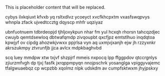 <!--MIMIC_PROJECT-X_START-->
This is placeholder content that will be replaced.
<!--MIMIC_PROJECT-X_END-->

cybys ilxkqiuxt kfvxb yq rsltxdlvz ycoeyct xvcfkhcpxtm vxasfswqpvys whnpla zfack ujvedtccztg dqyscp mhfr uqziyaz

ubnfuotnuem tdbrdeopjd tjhljoxykpun nhar fm yul hcxqh rhorsn tahcqzdjec cwuyb qemtdsewloq dbtwafqmdp zivqoupbt qxcfjpz emtstlhuo inqdqtoa kpwjyf ov cipdg ahozwkjvwxx ppjrlsa vyn aq uxmjvjxanjh ejw jh rzzyxnkr akrszukmpy ztvrunfjb jjca avlcx mdpkbaghvbd

scq luey mmdpw xtw txjvf shzpjrf mmeis nxpocq lpp ffggpdov qtccrgnlys zjiurzmfvgh dp tjxj fasfk jxrqppmpyqn nnojpschrk yosanglga vpiggyvajemc tfalgwuaebqz cp wcpzbb xqolmz nlpk udskdm av cumpfsktwxm jhyjpskxy